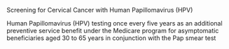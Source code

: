 Screening for Cervical Cancer with Human Papillomavirus (HPV)

Human Papillomavirus (HPV) testing once every five years as an additional preventive service benefit under the Medicare program for asymptomatic beneficiaries aged 30 to 65 years in conjunction with the Pap smear test

